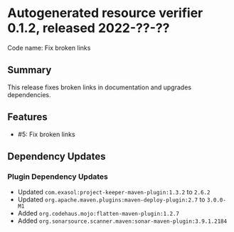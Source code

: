 # Autogenerated resource verifier 0.1.2, released 2022-??-??

Code name: Fix broken links

## Summary

This release fixes broken links in documentation and upgrades dependencies.

## Features

* #5: Fix broken links

## Dependency Updates

### Plugin Dependency Updates

* Updated `com.exasol:project-keeper-maven-plugin:1.3.2` to `2.6.2`
* Updated `org.apache.maven.plugins:maven-deploy-plugin:2.7` to `3.0.0-M1`
* Added `org.codehaus.mojo:flatten-maven-plugin:1.2.7`
* Added `org.sonarsource.scanner.maven:sonar-maven-plugin:3.9.1.2184`
